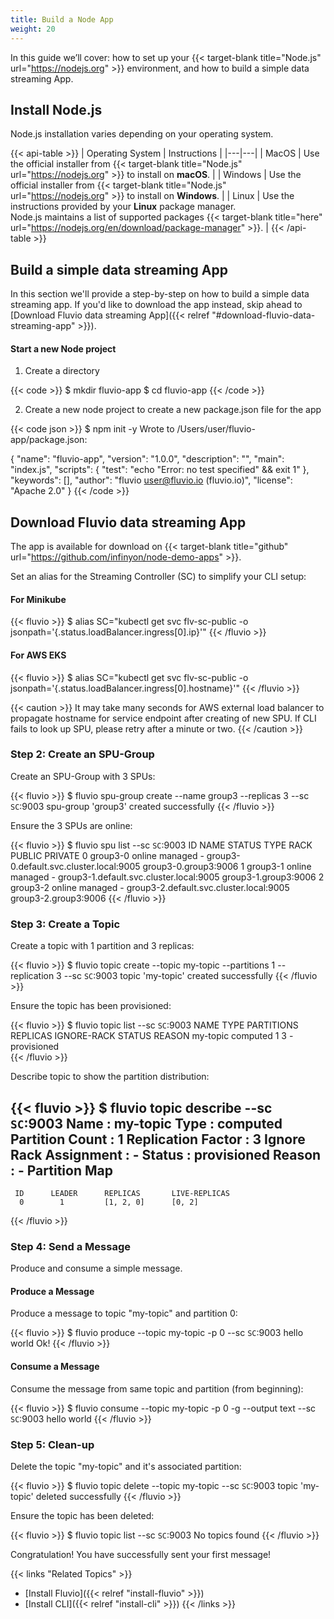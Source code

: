 ```yaml
---
title: Build a Node App
weight: 20
---
```


In this guide we’ll cover: how to set up your {{< target-blank title="Node.js" url="https://nodejs.org" >}} environment, and how to build a simple data streaming App.

## Install Node.js

Node.js installation varies depending on your operating system.

{{< api-table >}}
|   Operating System     |         Instructions           |
|---|---|
| MacOS      | Use the official installer from {{< target-blank title="Node.js" url="https://nodejs.org" >}} to install on **macOS**.  |
| Windows    | Use the official installer from {{< target-blank title="Node.js" url="https://nodejs.org" >}} to install on **Windows**. |
| Linux     | Use the instructions provided by your **Linux** package manager. <br/> Node.js maintains a list of supported packages {{< target-blank title="here" url="https://nodejs.org/en/download/package-manager" >}}.  |
{{< /api-table >}}


## Build a simple data streaming App

In this section we'll provide a step-by-step on how to build a simple data streaming app. If you'd like to download the app instead, skip ahead to [Download Fluvio data streaming App]({{< relref "#download-fluvio-data-streaming-app" >}}).


#### Start a new Node project

1. Create a directory

{{< code >}}
$ mkdir fluvio-app
$ cd fluvio-app
{{< /code >}}

2. Create a new node project to create a new package.json file for the app

{{< code json >}}
$ npm init -y
Wrote to /Users/user/fluvio-app/package.json:

{
  "name": "fluvio-app",
  "version": "1.0.0",
  "description": "",
  "main": "index.js",
  "scripts": {
    "test": "echo \"Error: no test specified\" && exit 1"
  },
  "keywords": [],
  "author": "fluvio <user@fluvio.io> (fluvio.io)",
  "license": "Apache 2.0"
}
{{< /code >}}



## Download Fluvio data streaming App

The app is available for download on {{< target-blank title="github" url="https://github.com/infinyon/node-demo-apps" >}}. 


Set an alias for the Streaming Controller (SC) to simplify your CLI setup:

#### For Minikube
{{< fluvio >}}
$ alias SC="kubectl get svc flv-sc-public -o jsonpath='{.status.loadBalancer.ingress[0].ip}'"
{{< /fluvio >}}

#### For AWS EKS
{{< fluvio >}}
$ alias SC="kubectl get svc flv-sc-public -o jsonpath='{.status.loadBalancer.ingress[0].hostname}'"
{{< /fluvio >}}

{{< caution >}}
It may take many seconds for AWS external load balancer to propagate hostname for service endpoint after creating of new SPU.   If CLI fails to look up SPU, please retry after a minute or two. 
{{< /caution >}}

### Step 2: Create an SPU-Group



Create an SPU-Group with 3 SPUs:

{{< fluvio >}}
$ fluvio spu-group create --name group3 --replicas 3 --sc `SC`:9003
spu-group 'group3' created successfully
{{< /fluvio >}}

Ensure the 3 SPUs are online:

{{< fluvio >}}
$ fluvio spu list  --sc `SC`:9003
ID  NAME      STATUS  TYPE     RACK  PUBLIC                                   PRIVATE 
  0  group3-0  online  managed   -    group3-0.default.svc.cluster.local:9005  group3-0.group3:9006 
  1  group3-1  online  managed   -    group3-1.default.svc.cluster.local:9005  group3-1.group3:9006 
  2  group3-2  online  managed   -    group3-2.default.svc.cluster.local:9005  group3-2.group3:9006 
{{< /fluvio >}}

### Step 3: Create a Topic

Create a topic with 1 partition and 3 replicas:

{{< fluvio >}}
$ fluvio topic create --topic my-topic --partitions 1 --replication 3  --sc `SC`:9003
topic 'my-topic' created successfully
{{< /fluvio >}}

Ensure the topic has been provisioned:

{{< fluvio >}}
$ fluvio topic list  --sc `SC`:9003
 NAME       TYPE      PARTITIONS  REPLICAS  IGNORE-RACK  STATUS       REASON 
 my-topic  computed      1          3           -       provisioned   
{{< /fluvio >}}

Describe topic to show the partition distribution:

{{< fluvio >}}
$ fluvio topic describe --sc `SC`:9003
 Name                    :  my-topic 
 Type                    :  computed 
 Partition Count         :  1 
 Replication Factor      :  3 
 Ignore Rack Assignment  :  - 
 Status                  :  provisioned 
 Reason                  :  - 
 Partition Map               
 -----------------           
     ID      LEADER      REPLICAS       LIVE-REPLICAS 
      0        1         [1, 2, 0]      [0, 2] 
{{< /fluvio >}}


### Step 4: Send a Message

Produce and consume a simple message.

#### Produce a Message

Produce a message to topic "my-topic" and partition 0:

{{< fluvio >}}
$ fluvio produce --topic my-topic -p 0  --sc `SC`:9003 
hello world
Ok!
{{< /fluvio >}}

#### Consume a Message

Consume the message from same topic and  partition (from beginning):

{{< fluvio >}}
$ fluvio consume  --topic my-topic -p 0 -g --output text --sc `SC`:9003 
hello world
{{< /fluvio >}}

### Step 5: Clean-up 

Delete the topic "my-topic" and it's associated partition:

{{< fluvio >}}
$ fluvio topic delete  --topic my-topic  --sc `SC`:9003
topic 'my-topic' deleted successfully
{{< /fluvio >}}

Ensure the topic has been deleted:

{{< fluvio >}}
$ fluvio topic list  --sc `SC`:9003
No topics found
{{< /fluvio >}}

Congratulation! You have successfully sent your first message!

{{< links "Related Topics" >}}
* [Install Fluvio]({{< relref "install-fluvio" >}})
* [Install CLI]({{< relref "install-cli" >}})
{{< /links >}}